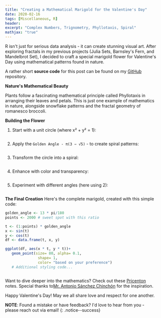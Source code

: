 ```yaml
---
title: "Creating a Mathematical Marigold for the Valentine's Day"
date: 2020-02-16
tags: [Miscellaneous, R]
header:
excerpt: "Complex Numbers, Trignometry, Phyllotaxis, Spiral"
mathjax: "true"
---
```

R isn't just for serious data analysis - it can create stunning visual art. After exploring fractals in my previous projects (Julia Sets, Barnsley's Fern, and Mandelbrot Set), I decided to craft a special marigold flower for Valentine's Day using mathematical patterns found in nature. 

A rather short **source code** for this post can be found on my [GitHub](https://github.com/mihirp161/MarigoldPhyllotaxis_r) repository.

**Nature's Mathematical Beauty**

Plants follow a fascinating mathematical principle called Phyllotaxis in arranging their leaves and petals. This is just one example of mathematics in nature, alongside snowflake patterns and the fractal geometry of romanesco broccoli.


**Building the Flower**

1. Start with a unit circle (where x² + y² = 1):
  <p align="center"><img src="{{ site.url }}{{ site.baseurl }}/images/marigold/circle.png" alt=""></p>

2. Apply the `Golden Angle - π(3 − √5)` - to create spiral patterns:
  <p align="center"><img src="{{ site.url }}{{ site.baseurl }}/images/marigold/Golden_Angle.png" alt=""></p>

3. Transform the circle into a spiral:
  <p align="center"><img src="{{ site.url }}{{ site.baseurl }}/images/marigold/spiral.png" alt=""></p>

4. Enhance with color and transparency:
  <p align="center"><img src="{{ site.url }}{{ site.baseurl }}/images/marigold/spiral_gold.png" alt=""></p>

5. Experiment with different angles (here using 2):
  <p align="center"><img src="{{ site.url }}{{ site.baseurl }}/images/marigold/angled_spiral.png" alt=""></p>


**The Final Creation**
Here's the complete marigold, created with this simple code:

```r
golden_angle <- 13 * pi/180
points <- 2000 # sweet spot with this ratio

t <- (1:points) * golden_angle
x <- sin(t)
y <- cos(t)
df <- data.frame(t, x, y)

ggplot(df, aes(x * t, y * t))+ 
   geom_point(size= 80, alpha= 0.1, 
               shape= 1, 
               color= "based on your preference")
   # Additional styling code...          
```
<p align="center"><img src="{{ site.url }}{{ site.baseurl }}/images/marigold/Phyllotaxis_fatima.png" alt=""></p>

Want to dive deeper into the mathematics? Check out these [Pricenton](https://www.princeton.edu/~akosmrlj/MAE545_S2017/lecture12_slides.pdf) notes. Special thanks to[Mr. Antonio Sánchez Chinchón](http://fronkonstin.com/) for the inspiration.

Happy Valentine's Day! May we all share love and respect for one another.


**NOTE**: Found a mistake or have feedback? I'd love to hear from you - please reach out via email!
{: .notice--success}

